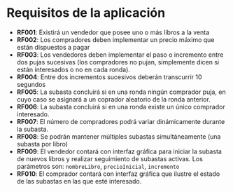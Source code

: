 # Requisitos de la aplicación
* **RF001**: Existirá un vendedor que posee uno o más libros a la venta
* **RF002**: Los compradores deben implementar un precio máximo que están dispuestos a pagar
* **RF003**: Los vendedores deben implementar el paso o incremento entre dos pujas sucesivas (los compradores no pujan, simplemente dicen si están interesados o no en cada ronda).
* **RF004**: Entre dos incrementos sucesivos deberán transcurrir 10 segundos
* **RF005**: La subasta concluirá si en una ronda ningún comprador puja, en cuyo caso se asignará a un coprador aleatorio de la ronda anterior.
* **RF006**: La subasta concluirá si en una ronda existe un único comprador interesado.
* **RF007**: El número de compradores podrá variar dinámicamente durante la subasta.
* **RF008**: Se podrán mantener múltiples subastas simultáneamente (una subasta por libro)
* **RF009**: El vendedor contará con interfaz gráfica para iniciar la subasta de nuevos libros y realizar seguimiento de subastas activas. Los parámetros son: `nombreLibro`, `precioInicial`, `incremento`
* **RF010**: El comprador contará con interfaz gráfica que ilustre el estado de las subastas en las que esté interesado.